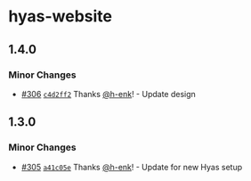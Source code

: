 # hyas-website

## 1.4.0

### Minor Changes

- [#306](https://github.com/gethyas/gethyas.com/pull/306) [`c4d2ff2`](https://github.com/gethyas/gethyas.com/commit/c4d2ff29a4efa16064b8f99b010b6db6132ae9a5) Thanks [@h-enk](https://github.com/h-enk)! - Update design

## 1.3.0

### Minor Changes

- [#305](https://github.com/gethyas/gethyas.com/pull/305) [`a41c05e`](https://github.com/gethyas/gethyas.com/commit/a41c05e72c7e3f99e65562ba2e9210e4cf3a1979) Thanks [@h-enk](https://github.com/h-enk)! - Update for new Hyas setup
